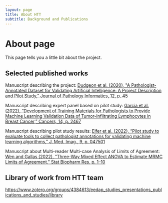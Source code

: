 ```yaml
---
layout: page
title: About HTT
subtitle: Background and Publications
---
```


# About page

This page tells you a little bit about the project.

## Selected published works 
Manuscript describing the project:
[Dudgeon et al. (2020), "A Pathologist-Annotated Dataset for Validating Artificial Intelligence: A Project Description and Pilot Study," Journal of Pathology Informatics, 12, p. 45](https://www.doi.org/10.4103/jpi.jpi_83_20)

Manuscript describing expert panel based on pilot study:
[Garcia et al. (2022), “Development of Training Materials for Pathologists to Provide Machine Learning Validation Data of Tumor-Infiltrating Lymphocytes in Breast Cancer,” Cancers, 14, p. 2467](https://www.doi.org/10.3390/cancers14102467)

Manuscript describing pilot study results:
[Elfer et al. (2022), “Pilot study to evaluate tools to collect pathologist annotations for validating machine learning algorithms,” J. Med. Imag., 9, p. 047501](https://www.doi.org/10.1117/1.JMI.9.4.047501)

Manuscript about Multi-reader Multi-case Analysis of Limits of Agreement:
[Wen and Gallas (2022), “Three-Way Mixed Effect ANOVA to Estimate MRMC Limits of Agreement,” Stat Biopharm Res, p. 1–10](https://www.doi.org/10.1080/19466315.2022.2063169)


## Library of work from HTT team
https://www.zotero.org/groups/4384613/eedap_studies_presentations_publications_and_studies/library